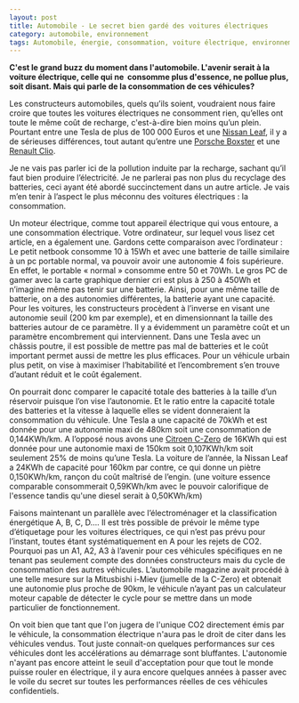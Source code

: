 ```yaml
---
layout: post
title: Automobile - Le secret bien gardé des voitures électriques
category: automobile, environnement
tags: Automobile, énergie, consommation, voiture électrique, environnement
---
```

**C'est le grand buzz du moment dans l'automobile. L'avenir serait à la voiture électrique, celle qui ne  consomme plus d'essence, ne pollue plus, soit disant. Mais qui parle de la consommation de ces véhicules?**

Les constructeurs automobiles, quels qu’ils soient, voudraient nous faire croire que toutes les voitures électriques ne consomment rien, qu’elles ont toute le même coût de recharge, c'est-à-dire bien moins qu’un plein. Pourtant entre une Tesla de plus de 100 000 Euros et une <a class="zem_slink" title="Nissan Leaf" href="http://en.wikipedia.org/wiki/Nissan_Leaf" target="_blank" rel="wikipedia">Nissan Leaf</a>, il y a de sérieuses différences, tout autant qu’entre une <a class="zem_slink" title="Porsche Boxster" href="http://www.porsche.com/international/models/boxster/" target="_blank" rel="homepage">Porsche Boxster</a> et une <a class="zem_slink" title="Renault Clio" href="http://en.wikipedia.org/wiki/Renault_Clio" target="_blank" rel="wikipedia">Renault Clio</a>.

Je ne vais pas parler ici de la pollution induite par la recharge, sachant qu’il faut bien produire l’électricité. Je ne parlerai pas non plus du recyclage des batteries, ceci ayant été abordé succinctement dans un autre article. Je vais m’en tenir à l’aspect le plus méconnu des voitures électriques : la consommation.

Un moteur électrique, comme tout appareil électrique qui vous entoure, a une consommation électrique. Votre ordinateur, sur lequel vous lisez cet article, en a également une. Gardons cette comparaison avec l’ordinateur : Le petit netbook consomme 10 à 15Wh et avec une batterie de taille similaire à un pc portable normal, va pouvoir avoir une autonomie 4 fois supérieure. En effet, le portable « normal » consomme entre 50 et 70Wh. Le gros PC de gamer avec la carte graphique dernier cri est plus à 250 à 450Wh et n’imagine même pas tenir sur une batterie. Ainsi, pour une même taille de batterie, on a des autonomies différentes, la batterie ayant une capacité. Pour les voitures, les constructeurs procèdent à l’inverse en visant une autonomie seuil (200 km par exemple), et en dimensionnant la taille des batteries autour de ce paramètre. Il y a évidemment un paramètre coût et un paramètre encombrement qui interviennent. Dans une Tesla avec un châssis poutre, il est possible de mettre pas mal de batteries et le coût important permet aussi de mettre les plus efficaces. Pour un véhicule urbain plus petit, on vise à maximiser l’habitabilité et l’encombrement s’en trouve d’autant réduit et le coût également.

On pourrait donc comparer le capacité totale des batteries à la taille d’un réservoir puisque l’on vise l’autonomie. Et le ratio entre la capacité totale des batteries et la vitesse à laquelle elles se vident donneraient la consommation du véhicule. Une Tesla a une capacité de 70kWh et est donnée pour une autonomie maxi de 480km soit une consommation de 0,144KWh/km. A l’opposé nous avons une <a class="zem_slink" title="Mitsubishi i-MiEV" href="http://en.wikipedia.org/wiki/Mitsubishi_i-MiEV" target="_blank" rel="wikipedia">Citroen C-Zero</a> de 16KWh qui est donnée pour une autonomie maxi de 150km soit 0,107KWh/km soit seulement 25% de moins qu’une Tesla. La voiture de l’année, la Nissan Leaf a 24KWh de capacité pour 160km par contre, ce qui donne un piètre 0,150KWh/km, rançon du coût maîtrisé de l’engin. (une voiture essence comparable consommerait 0,59KWh/km avec le pouvoir calorifique de l'essence tandis qu'une diesel serait à 0,50KWh/km)

Faisons maintenant un parallèle avec l’électroménager et la classification énergétique A, B, C, D…. Il est très possible de prévoir le même type d’étiquetage pour les voitures électriques, ce qui n’est pas prévu pour l’instant, toutes étant systématiquement en A pour les rejets de CO2. Pourquoi pas un A1, A2, A3 à l’avenir pour ces véhicules spécifiques en ne tenant pas seulement compte des données constructeurs mais du cycle de consommation des autres véhicules. L’automobile magazine avait procédé à une telle mesure sur la Mitusbishi i-Miev (jumelle de la C-Zero) et obtenait une autonomie plus proche de 90km, le véhicule n’ayant pas un calculateur moteur capable de détecter le cycle pour se mettre dans un mode particulier de fonctionnement.

On voit bien que tant que l'on jugera de l'unique CO2 directement émis par le véhicule, la consommation électrique n'aura pas le droit de citer dans les véhicules vendus. Tout juste connait-on quelques performances sur ces véhicules dont les accélérations au démarrage sont bluffantes. L'autonomie n'ayant pas encore atteint le seuil d'acceptation pour que tout le monde puisse rouler en électrique, il y aura encore quelques années à passer avec le voile du secret sur toutes les performances réelles de ces véhicules confidentiels.

